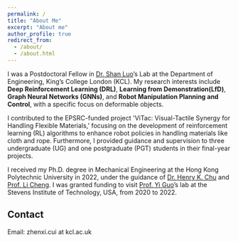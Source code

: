 ```yaml
---
permalink: /
title: "About Me"
excerpt: "About me"
author_profile: true
redirect_from: 
  - /about/
  - /about.html
---
```


I was a Postdoctoral Fellow in [Dr. Shan Luo](https://shanluo.github.io/)’s Lab at the Department of Engineering, King’s College London (KCL). My research interests include **Deep Reinforcement Learning (DRL)**, **Learning from Demonstration(LfD)**, **Graph Neural Networks (GNNs)**, and **Robot Manipulation Planning and Control**, with a specific focus on deformable objects.

I  contributed to the EPSRC-funded project 'ViTac: Visual-Tactile Synergy for Handling Flexible Materials,' focusing on the development of reinforcement learning (RL) algorithms to enhance robot policies in handling materials like cloth and rope. Furthermore, I provided guidance and supervision to three undergraduate (UG) and one postgraduate (PGT) students in their final-year projects.

I received my Ph.D. degree in Mechanical Engineering at the Hong Kong Polytechnic University in 2022, under the guidance of [Dr. Henry K. Chu](https://henrychulab.github.io/) and [Prof. Li Cheng](https://www.polyu.edu.hk/researchgrp/chengli/). I was granted funding to visit [Prof. Yi Guo](https://personal.stevens.edu/~yguo1/)’s lab at the Stevens Institute of Technology, USA, from 2020 to 2022.

## Contact
Email: zhenxi.cui at kcl.ac.uk

